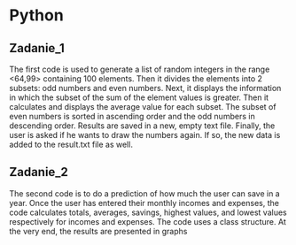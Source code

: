# Python

## Zadanie_1

The first code is used to generate a list of random integers in the range <64,99> containing 100 elements.
Then it divides the elements into 2 subsets: odd numbers and even numbers. Next, it displays the information in which the subset of the sum of the element values is greater.
Then it calculates and displays the average value for each subset. The subset of even numbers is sorted in ascending order and the odd numbers in descending order.
Results are saved in a new, empty text file. Finally, the user is asked if he wants to draw the numbers again. If so, the new data is added to the result.txt file as well.

## Zadanie_2

The second code is to do a prediction of how much the user can save in a year. 
Once the user has entered their monthly incomes and expenses, the code calculates totals, averages, savings, highest values, and lowest values respectively for incomes and expenses.
The code uses a class structure. At the very end, the results are presented in graphs
